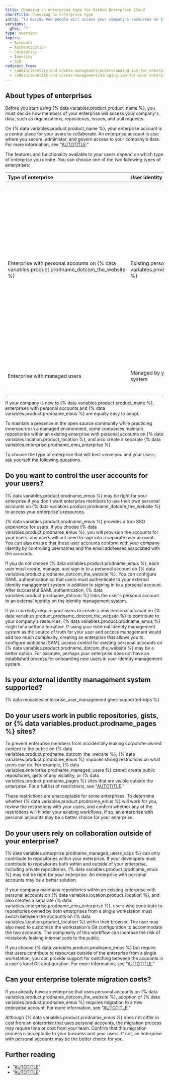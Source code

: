 ```yaml
---
title: Choosing an enterprise type for GitHub Enterprise Cloud
shortTitle: Choosing an enterprise type
intro: "To decide how people will access your company's resources on {% data variables.product.product_name %}, ask yourself some questions about the needs and workflows of your company, administrators, and users."
versions:
  ghec: '*'
type: overview
topics:
  - Accounts
  - Authentication
  - Enterprise
  - Identity
  - SSO
redirect_from:
  - /admin/identity-and-access-management/understanding-iam-for-enterprises/identifying-the-best-authentication-method-for-your-enterprise
  - /admin/identity-and-access-management/managing-iam-for-your-enterprise/identifying-the-best-authentication-method-for-your-enterprise
---
```


## About types of enterprises

Before you start using {% data variables.product.product_name %}, you must decide how members of your enterprise will access your company's data, such as organizations, repositories, issues, and pull requests.

On {% data variables.product.product_name %}, your enterprise account is a central place for your users to collaborate. An enterprise account is also where you secure, administer, and govern access to your company's data. For more information, see "[AUTOTITLE](/admin/managing-your-enterprise-account/about-enterprise-accounts)."

The features and functionality available to your users depend on which type of enterprise you create. You can choose one of the two following types of enterprises:

| Type of enterprise | User identity | Authentication | Provisioning |
| :- | :- | :- | :- |
| Enterprise with personal accounts on {% data variables.product.prodname_dotcom_the_website %} | Existing personal account on {% data variables.product.prodname_dotcom_the_website %} | <ul><li>Username and password for {% data variables.product.prodname_dotcom_the_website %}</li><li>Optionally, additional Security Assertion Markup Language (SAML) authentication through your external identity management system</li></ul> | <ul><li>None; users own accounts, and enterprise and organization owners grant membership manually</li><li>Optionally, use System for Cross-domain Identity Management (SCIM) from your identity management system to provision access to individual organizations that use SAML authentication</li></ul> |
| Enterprise with managed users | Managed by your external identity management system | <ul><li>SAML</li><li>OpenID Connect (OIDC), if you use Microsoft Entra ID (previously known as Azure AD)</li></ul> | <ul><li>SCIM from your identity management system</li></ul> |

If your company is new to {% data variables.product.product_name %}, enterprises with personal accounts and {% data variables.product.prodname_emus %} are equally easy to adopt.

To maintain a presence in the open source community while practicing innersource in a managed environment, some companies maintain repositories within an existing enterprise with personal accounts on {% data variables.location.product_location %}, and also create a separate {% data variables.enterprise.prodname_emu_enterprise %}.

To choose the type of enterprise that will best serve you and your users, ask yourself the following questions.

## Do you want to control the user accounts for your users?

{% data variables.product.prodname_emus %} may be right for your enterprise if you don't want enterprise members to use their own personal accounts on {% data variables.product.prodname_dotcom_the_website %} to access your enterprise's resources.

{% data variables.product.prodname_emus %} provides a true SSO experience for users. If you choose {% data variables.product.prodname_emus %}, you will provision the accounts for your users, and users will not need to sign into a separate user account. You can also ensure that these user accounts conform with your company identity by controlling usernames and the email addresses associated with the accounts.

If you do not choose {% data variables.product.prodname_emus %}, each user must create, manage, and sign in to a personal account on {% data variables.product.prodname_dotcom_the_website %}. You can configure SAML authentication so that users must authenticate to your external identity management system in addition to signing in to a personal account. After successful SAML authentication, {% data variables.product.prodname_dotcom %} links the user's personal account to an external identity on the identity management system.

If you currently require your users to create a new personal account on {% data variables.product.prodname_dotcom_the_website %} to contribute to your company's resources, {% data variables.product.prodname_emus %} might be a better alternative. If using your external identity management system as the source of truth for your user and access management would add too much complexity, creating an enterprise that allows you to configure additional SAML access control for existing personal accounts on {% data variables.product.prodname_dotcom_the_website %} may be a better option. For example, perhaps your enterprise does not have an established process for onboarding new users in your identity management system.

## Is your external identity management system supported?

{% data reusables.enterprise_user_management.ghec-supported-idps %}

## Do your users work in public repositories, gists, or {% data variables.product.prodname_pages %} sites?

To prevent enterprise members from accidentally leaking corporate-owned content to the public on {% data variables.product.prodname_dotcom_the_website %}, {% data variables.product.prodname_emus %} imposes strong restrictions on what users can do. For example, {% data variables.enterprise.prodname_managed_users %} cannot create public repositories, gists of any visibility, or {% data variables.product.prodname_pages %} sites that are visible outside the enterprise. For a full list of restrictions, see "[AUTOTITLE](/admin/identity-and-access-management/understanding-iam-for-enterprises/abilities-and-restrictions-of-managed-user-accounts)."

These restrictions are unacceptable for some enterprises. To determine whether {% data variables.product.prodname_emus %} will work for you, review the restrictions with your users, and confirm whether any of the restrictions will hinder your existing workflows. If so, an enterprise with personal accounts may be a better choice for your enterprise.

## Do your users rely on collaboration outside of your enterprise?

{% data variables.enterprise.prodname_managed_users_caps %} can only contribute to repositories within your enterprise. If your developers must contribute to repositories both within and outside of your enterprise, including private repositories, {% data variables.product.prodname_emus %} may not be right for your enterprise. An enterprise with personal accounts may be a better solution.

If your company maintains repositories within an existing enterprise with personal accounts on {% data variables.location.product_location %}, and also creates a separate {% data variables.enterprise.prodname_emu_enterprise %}, users who contribute to repositories owned by both enterprises from a single workstation must switch between the accounts on {% data variables.location.product_location %} within their browser. The user may also need to customize the workstation's Git configuration to accommodate the two accounts. The complexity of this workflow can increase the risk of mistakenly leaking internal code to the public.

If you choose {% data variables.product.prodname_emus %} but require that users contribute to resources outside of the enterprise from a single workstation, you can provide support for switching between the accounts in a user's local Git configuration. For more information, see "[AUTOTITLE](/admin/identity-and-access-management/using-enterprise-managed-users-for-iam/about-enterprise-managed-users#supporting-developers-with-multiple-user-accounts-on-githubcom)."

## Can your enterprise tolerate migration costs?

If you already have an enterprise that uses personal accounts on {% data variables.product.prodname_dotcom_the_website %}, adoption of {% data variables.product.prodname_emus %} requires migration to a new enterprise account. For more information, see "[AUTOTITLE](/admin/identity-and-access-management/understanding-iam-for-enterprises/getting-started-with-enterprise-managed-users)."

Although {% data variables.product.prodname_emus %} does not differ in cost from an enterprise that uses personal accounts, the migration process may require time or cost from your team. Confirm that this migration process is acceptable to your business and your users. If not, an enterprise with personal accounts may be the better choice for you.

## Further reading

- "[AUTOTITLE](/admin/identity-and-access-management/understanding-iam-for-enterprises/about-identity-and-access-management)"
- "[AUTOTITLE](/admin/identity-and-access-management/using-saml-for-enterprise-iam/deciding-whether-to-configure-saml-for-your-enterprise-or-your-organizations)"
